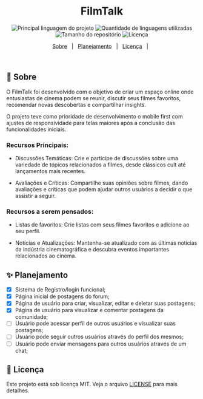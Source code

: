<!--<div align='center' id='top'>
<img src='./.github/design.png' alt='FilmTalk, design' />

&#xa0;

</div>-->

<h1 align='center'>FilmTalk</h1>

<p align='center'>

<img alt='Principal linguagem do projeto' src='https://img.shields.io/github/languages/top/fransilva0/FilmTalk?color=56BEB8'>

<img alt='Quantidade de linguagens utilizadas' src='https://img.shields.io/github/languages/count/fransilva0/FilmTalk?color=56BEB8'>

<img alt='Tamanho do repositório' src='https://img.shields.io/github/repo-size/fransilva0/FilmTalk?color=56BEB8'>

<img alt='Licença' src='https://img.shields.io/github/license/fransilva0/FilmTalk?color=56BEB8'>

</p>

<p align='center'>
<a href='#dart-sobre'>Sobre</a> &#xa0; | &#xa0;
<a href='#sparkles-funcionalidades'>Planejamento</a> &#xa0; | &#xa0;
<a href='#memo-licença'>Licença</a> &#xa0; | &#xa0;
</p>

<br>

## :dart: Sobre ##

<p>
  O FilmTalk foi desenvolvido com o objetivo de criar um espaço online onde entusiastas de cinema podem se reunir, discutir seus filmes favoritos, recomendar novas descobertas e compartilhar insights.
</p>

<p>
  O projeto teve como prioridade de desenvolvimento o mobile first com ajustes de responsividade para telas maiores após a conclusão das funcionalidades iniciais.
</p>

### Recursos Principais:

- Discussões Temáticas: Crie e participe de discussões sobre uma variedade de tópicos relacionados a filmes, desde clássicos cult até lançamentos mais recentes.

- Avaliações e Críticas: Compartilhe suas opiniões sobre filmes, dando avaliações e críticas que podem ajudar outros usuários a decidir o que assistir a seguir.

### Recursos a serem pensados:

- Listas de favoritos: Crie listas com seus filmes favoritos e adicione ao seu perfil.

- Notícias e Atualizações: Mantenha-se atualizado com as últimas notícias da indústria cinematográfica e descubra eventos importantes relacionados ao cinema.

## :sparkles: Planejamento ##

- [X] Sistema de Registro/login funcional;<br />
- [X] Página inicial de postagens do forum;<br />
- [X] Página de usuário para criar, visualizar, editar e deletar suas postagens;<br />
- [X] Página de usuário para visualizar e comentar postagens da comunidade;<br/>
- [ ] Usuário pode acessar perfil de outros usuários e visualizar suas postagens;<br/>
- [ ] Usuário pode seguir outros usuários através do perfil dos mesmos;<br/>
- [ ] Usuário pode enviar mensagens para outros usuários através de um chat;<br/>

## :memo: Licença ##

Este projeto está sob licença MIT. Veja o arquivo [LICENSE](LICENSE.md) para mais detalhes.
